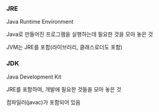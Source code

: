 ### JRE
Java Runtime Environment

Java로 만들어진 프로그램을 실행하는데 필요한 것을 모아 놓은 것

JVM는 JRE를 포함(라이브러리, 클래스로더도 포함)

### JDK
Java Development Kit

JRE를 포함하여, 개발에 필요한 것들을 모아 놓은 것

컴파일러(javac)가 포함되어 있음

